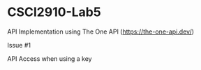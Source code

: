 # CSCI2910-Lab5
API Implementation using The One API (https://the-one-api.dev/)

Issue #1

API Access when using a key
